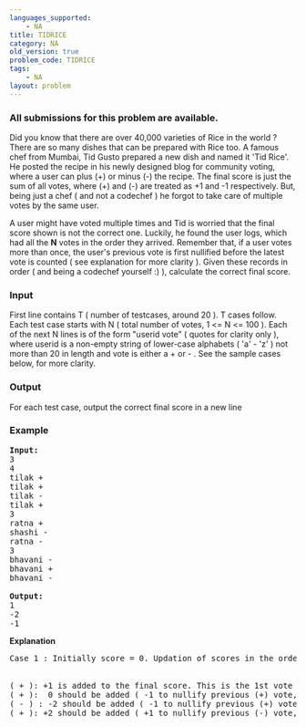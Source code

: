 ```yaml
---
languages_supported:
    - NA
title: TIDRICE
category: NA
old_version: true
problem_code: TIDRICE
tags:
    - NA
layout: problem
---
```

###  All submissions for this problem are available. 

Did you know that there are over 40,000 varieties of Rice in the world ? There are so many dishes that can be prepared with Rice too. A famous chef from Mumbai, Tid Gusto prepared a new dish and named it 'Tid Rice'. He posted the recipe in his newly designed blog for community voting, where a user can plus (+) or minus (-) the recipe. The final score is just the sum of all votes, where (+) and (-) are treated as +1 and -1 respectively. But, being just a chef ( and not a codechef ) he forgot to take care of multiple votes by the same user.

A user might have voted multiple times and Tid is worried that the final score shown is not the correct one. Luckily, he found the user logs, which had all the **N** votes in the order they arrived. Remember that, if a user votes more than once, the user's previous vote is first nullified before the latest vote is counted ( see explanation for more clarity ). Given these records in order ( and being a codechef yourself :) ), calculate the correct final score.

### Input

First line contains T ( number of testcases, around 20 ). T cases follow. Each test case starts with N ( total number of votes, 1 <= N <= 100 ). Each of the next N lines is of the form "userid vote" ( quotes for clarity only ), where userid is a non-empty string of lower-case alphabets ( 'a' - 'z' ) not more than 20 in length and vote is either a + or - . See the sample cases below, for more clarity.

### Output

For each test case, output the correct final score in a new line

### Example

<pre>
<b>Input:</b>
3
4
tilak +
tilak +
tilak -
tilak +
3
ratna +
shashi -
ratna -
3
bhavani -
bhavani +
bhavani -

<b>Output:</b>
1
-2
-1
</pre>

**Explanation**

<pre>Case 1 : Initially score = 0. Updation of scores in the order of user tilak's votes is as follows,<br></br>
( + ): +1 is added to the final score. This is the 1st vote by this user, so no previous vote to nullify. score = 1
( + ):  0 should be added ( -1 to nullify previous (+) vote, +1 to count the current (+) vote ). score = 1
( - ) : -2 should be added ( -1 to nullify previous (+) vote, -1 to count the current (-) vote ). score = -1
( + ): +2 should be added ( +1 to nullify previous (-) vote, +1 to count the current (+) vote ). score = 1<br></br>
</pre>